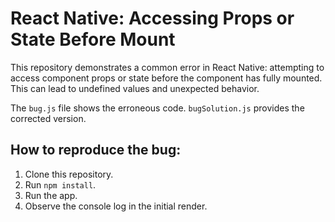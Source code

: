 # React Native: Accessing Props or State Before Mount

This repository demonstrates a common error in React Native: attempting to access component props or state before the component has fully mounted.  This can lead to undefined values and unexpected behavior.

The `bug.js` file shows the erroneous code.  `bugSolution.js` provides the corrected version.

## How to reproduce the bug:

1. Clone this repository.
2. Run `npm install`.
3. Run the app.
4. Observe the console log in the initial render.